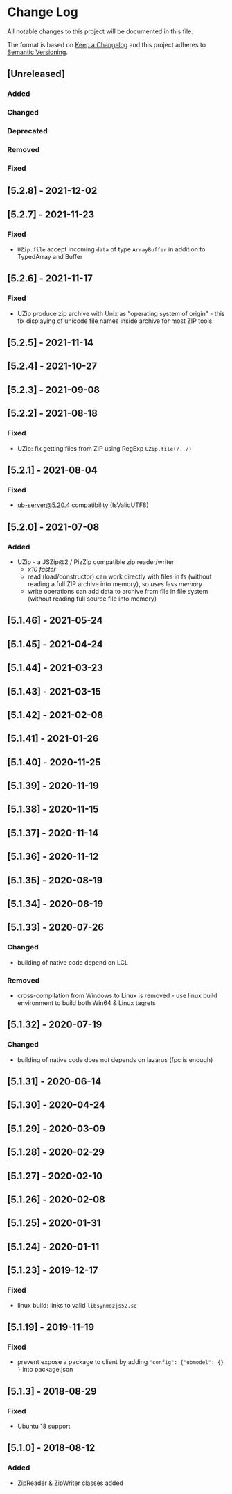 # Change Log
All notable changes to this project will be documented in this file.

The format is based on [Keep a Changelog](http://keepachangelog.com/)
and this project adheres to [Semantic Versioning](http://semver.org/).

## [Unreleased]
### Added

### Changed

### Deprecated

### Removed

### Fixed

## [5.2.8] - 2021-12-02
## [5.2.7] - 2021-11-23
### Fixed
 - `UZip.file` accept incoming `data` of type `ArrayBuffer` in addition to TypedArray and Buffer

## [5.2.6] - 2021-11-17
### Fixed
 - UZip produce zip archive with Unix as "operating system of origin" - this fix displaying of unicode file names
   inside archive for most ZIP tools

## [5.2.5] - 2021-11-14
## [5.2.4] - 2021-10-27
## [5.2.3] - 2021-09-08
## [5.2.2] - 2021-08-18
### Fixed
 - UZip: fix getting files from ZIP using RegExp `UZip.file(/../)`

## [5.2.1] - 2021-08-04
### Fixed
 - ub-server@5.20.4 compatibility (IsValidUTF8)

## [5.2.0] - 2021-07-08
### Added
  - UZip - a JSZip@2 / PizZip compatible zip reader/writer
     - *x10 faster* 
     - read (load/constructor) can work directly with files in fs (without reading a full ZIP archive into memory), so *uses less memory*
     - write operations can add data to archive from file in file system (without reading full source file into memory)

## [5.1.46] - 2021-05-24
## [5.1.45] - 2021-04-24
## [5.1.44] - 2021-03-23
## [5.1.43] - 2021-03-15
## [5.1.42] - 2021-02-08
## [5.1.41] - 2021-01-26
## [5.1.40] - 2020-11-25
## [5.1.39] - 2020-11-19
## [5.1.38] - 2020-11-15
## [5.1.37] - 2020-11-14
## [5.1.36] - 2020-11-12
## [5.1.35] - 2020-08-19
## [5.1.34] - 2020-08-19
## [5.1.33] - 2020-07-26
### Changed
 - building of native code depend on LCL

### Removed
 - cross-compilation from Windows to Linux is removed - use linux build environment to build both Win64 & Linux tagrets

## [5.1.32] - 2020-07-19
### Changed
 - building of native code does not depends on lazarus (fpc is enough)

## [5.1.31] - 2020-06-14
## [5.1.30] - 2020-04-24
## [5.1.29] - 2020-03-09
## [5.1.28] - 2020-02-29
## [5.1.27] - 2020-02-10
## [5.1.26] - 2020-02-08
## [5.1.25] - 2020-01-31
## [5.1.24] - 2020-01-11
## [5.1.23] - 2019-12-17
### Fixed
 - linux build: links to valid `libsynmozjs52.so`

## [5.1.19] - 2019-11-19
### Fixed
 - prevent expose a package to client by adding `"config": {"ubmodel": {} }` into package.json
 
## [5.1.3] - 2018-08-29
### Fixed
- Ubuntu 18 support

## [5.1.0] - 2018-08-12
### Added
- ZipReader & ZipWriter classes added
